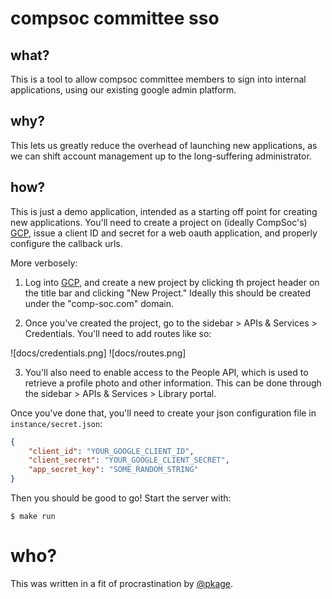 # compsoc committee sso

## what?

This is a tool to allow compsoc committee members to sign into internal applications, using our existing google admin platform.

## why?

This lets us greatly reduce the overhead of launching new applications, as we can shift account management up to the long-suffering administrator.

## how?

This is just a demo application, intended as a starting off point for creating new applications. You'll need to create a project on (ideally CompSoc's) [GCP](https://console.cloud.google.com/), issue a client ID and secret for a web oauth application, and properly configure the callback urls.

More verbosely:

1) Log into [GCP](https://console.cloud.google.com), and create a new project by clicking th project header on the title bar and clicking "New Project." Ideally this should be created under the "comp-soc.com" domain.

2) Once you've created the project, go to the sidebar > APIs & Services > Credentials. You'll need to add routes like so:

![docs/credentials.png]
![docs/routes.png]

3) You'll also need to enable access to the People API, which is used to retrieve a profile photo and other information. This can be done through the sidebar > APIs & Services > Library portal.

Once you've done that, you'll need to create your json configuration file in `instance/secret.json`:

```json
{
    "client_id": "YOUR_GOOGLE_CLIENT_ID",
    "client_secret": "YOUR_GOOGLE_CLIENT_SECRET",
    "app_secret_key": "SOME_RANDOM_STRING"
}
```

Then you should be good to go! Start the server with:

```
$ make run
```

# who?

This was written in a fit of procrastination by [@pkage](//kage.dev).
